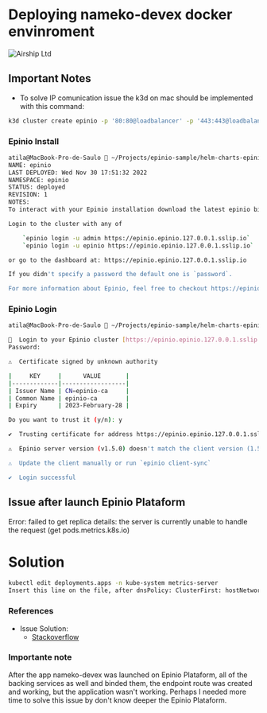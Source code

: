 # Deploying nameko-devex docker envinroment
![Airship Ltd](airship.png)


## Important Notes
* To solve IP comunication issue the k3d on mac should be implemented with this command:
```sh
k3d cluster create epinio -p '80:80@loadbalancer' -p '443:443@loadbalancer'
```

### Epinio Install

```sh
atila@MacBook-Pro-de-Saulo  ~/Projects/epinio-sample/helm-charts-epinio-0.7.1  helm install epinio -n epinio --create-namespace epinio/epinio --set global.domain=epinio.127.0.0.1.sslip.io 
NAME: epinio
LAST DEPLOYED: Wed Nov 30 17:51:32 2022
NAMESPACE: epinio
STATUS: deployed
REVISION: 1
NOTES:
To interact with your Epinio installation download the latest epinio binary from https://github.com/epinio/epinio/releases/latest.

Login to the cluster with any of

    `epinio login -u admin https://epinio.epinio.127.0.0.1.sslip.io`
    `epinio login -u epinio https://epinio.epinio.127.0.0.1.sslip.io`

or go to the dashboard at: https://epinio.epinio.127.0.0.1.sslip.io

If you didn't specify a password the default one is `password`.

For more information about Epinio, feel free to checkout https://epinio.io/ and https://docs.epinio.io/.
```

### Epinio Login

```sh
atila@MacBook-Pro-de-Saulo  ~/Projects/epinio-sample/helm-charts-epinio-0.7.1  epinio login -u admin https://epinio.epinio.127.0.0.1.sslip.io

🚢  Login to your Epinio cluster [https://epinio.epinio.127.0.0.1.sslip.io]
Password: 

⚠️  Certificate signed by unknown authority

|     KEY     |      VALUE       |
|-------------|------------------|
| Issuer Name | CN=epinio-ca     |
| Common Name | epinio-ca        |
| Expiry      | 2023-February-28 |

Do you want to trust it (y/n): y

✔️  Trusting certificate for address https://epinio.epinio.127.0.0.1.sslip.io...

⚠️  Epinio server version (v1.5.0) doesn't match the client version (1.5.0)

⚠️  Update the client manually or run `epinio client-sync`

✔️  Login successful
```

## Issue after launch Epinio Plataform

Error:
failed to get replica details: the server is currently unable to handle the request (get pods.metrics.k8s.io)

# Solution
```sh
kubectl edit deployments.apps -n kube-system metrics-server
Insert this line on the file, after dnsPolicy: ClusterFirst: hostNetwork: true
```

### References

* Issue Solution:
    - [Stackoverflow](https://stackoverflow.com/questions/71843068/metrics-server-is-currently-unable-to-handle-the-request)


### Importante note

After the app nameko-devex was launched on Epinio Plataform, all of the backing services as well and binded them, the endpoint route was created and working, but the application wasn't working. Perhaps I needed more time to solve this issue by don't know deeper the Epinio Plataform.